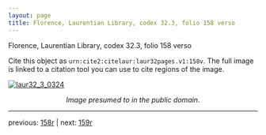 ```yaml
---
layout: page
title: Florence, Laurentian Library, codex 32.3, folio 158 verso
---
```


Florence, Laurentian Library, codex 32.3, folio 158 verso

Cite this object as `urn:cite2:citelaur:laur32pages.v1:158v`.  The full image is linked to a citation tool you can use to cite regions of the image.

[![laur32_3_0324](http://www.homermultitext.org/iipsrv?IIIF=/project/homer/pyramidal/deepzoom/citelaur/laur32imgs/v1/laur32_3_0324.tif/full/800,/0/default.jpg)](http://www.homermultitext.org/ict2/?urn=urn:cite2:citelaur:laur32imgs.v1:laur32_3_0324) 

<p style="text-align: center; font-style: italic;">Image presumed to in the public domain.</p>

---

previous: [158r](../158r/) | next: [159r](../159r/)